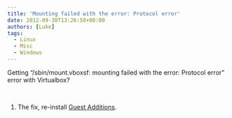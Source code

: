```yaml
---
title: 'Mounting failed with the error: Protocol error'
date: 2012-09-30T13:26:58+00:00
authors: [Luke]
tags:
  - Linux
  - Misc
  - Windows
---
```

Getting &#8220;/sbin/mount.vboxsf: mounting failed with the error: Protocol error&#8221; error with Virtualbox?

&nbsp;

  1. The fix, re-install [Guest Additions](http://luke.geek.nz//unix/rm-virtualbox-guest-additions/ "How to Remove VirtualBox Guest Additions").

&nbsp;

&nbsp;